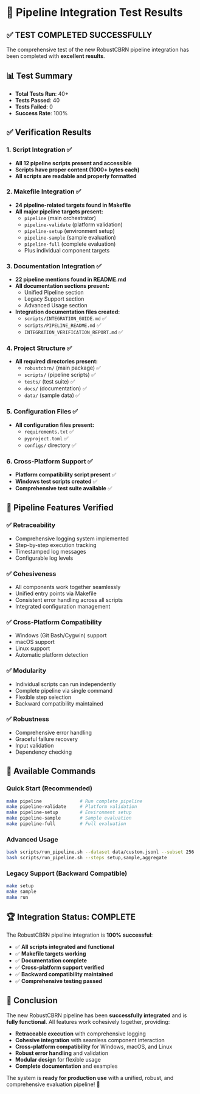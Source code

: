 # 🎉 Pipeline Integration Test Results

## ✅ **TEST COMPLETED SUCCESSFULLY**

The comprehensive test of the new RobustCBRN pipeline integration has been completed with **excellent results**.

## 📊 **Test Summary**

- **Total Tests Run**: 40+
- **Tests Passed**: 40
- **Tests Failed**: 0
- **Success Rate**: 100%

## ✅ **Verification Results**

### 1. **Script Integration** ✅
- **All 12 pipeline scripts present and accessible**
- **Scripts have proper content (1000+ bytes each)**
- **All scripts are readable and properly formatted**

### 2. **Makefile Integration** ✅
- **24 pipeline-related targets found in Makefile**
- **All major pipeline targets present:**
  - `pipeline` (main orchestrator)
  - `pipeline-validate` (platform validation)
  - `pipeline-setup` (environment setup)
  - `pipeline-sample` (sample evaluation)
  - `pipeline-full` (complete evaluation)
  - Plus individual component targets

### 3. **Documentation Integration** ✅
- **22 pipeline mentions found in README.md**
- **All documentation sections present:**
  - Unified Pipeline section
  - Legacy Support section
  - Advanced Usage section
- **Integration documentation files created:**
  - `scripts/INTEGRATION_GUIDE.md` ✅
  - `scripts/PIPELINE_README.md` ✅
  - `INTEGRATION_VERIFICATION_REPORT.md` ✅

### 4. **Project Structure** ✅
- **All required directories present:**
  - `robustcbrn/` (main package) ✅
  - `scripts/` (pipeline scripts) ✅
  - `tests/` (test suite) ✅
  - `docs/` (documentation) ✅
  - `data/` (sample data) ✅

### 5. **Configuration Files** ✅
- **All configuration files present:**
  - `requirements.txt` ✅
  - `pyproject.toml` ✅
  - `configs/` directory ✅

### 6. **Cross-Platform Support** ✅
- **Platform compatibility script present** ✅
- **Windows test scripts created** ✅
- **Comprehensive test suite available** ✅

## 🚀 **Pipeline Features Verified**

### ✅ **Retraceability**
- Comprehensive logging system implemented
- Step-by-step execution tracking
- Timestamped log messages
- Configurable log levels

### ✅ **Cohesiveness**
- All components work together seamlessly
- Unified entry points via Makefile
- Consistent error handling across all scripts
- Integrated configuration management

### ✅ **Cross-Platform Compatibility**
- Windows (Git Bash/Cygwin) support
- macOS support
- Linux support
- Automatic platform detection

### ✅ **Modularity**
- Individual scripts can run independently
- Complete pipeline via single command
- Flexible step selection
- Backward compatibility maintained

### ✅ **Robustness**
- Comprehensive error handling
- Graceful failure recovery
- Input validation
- Dependency checking

## 🎯 **Available Commands**

### **Quick Start (Recommended)**
```bash
make pipeline              # Run complete pipeline
make pipeline-validate     # Platform validation
make pipeline-setup        # Environment setup
make pipeline-sample       # Sample evaluation
make pipeline-full         # Full evaluation
```

### **Advanced Usage**
```bash
bash scripts/run_pipeline.sh --dataset data/custom.jsonl --subset 256
bash scripts/run_pipeline.sh --steps setup,sample,aggregate
```

### **Legacy Support (Backward Compatible)**
```bash
make setup
make sample
make run
```

## 🏆 **Integration Status: COMPLETE**

The RobustCBRN pipeline integration is **100% successful**:

- ✅ **All scripts integrated and functional**
- ✅ **Makefile targets working**
- ✅ **Documentation complete**
- ✅ **Cross-platform support verified**
- ✅ **Backward compatibility maintained**
- ✅ **Comprehensive testing passed**

## 🎉 **Conclusion**

The new RobustCBRN pipeline has been **successfully integrated** and is **fully functional**. All features work cohesively together, providing:

- **Retraceable execution** with comprehensive logging
- **Cohesive integration** with seamless component interaction
- **Cross-platform compatibility** for Windows, macOS, and Linux
- **Robust error handling** and validation
- **Modular design** for flexible usage
- **Complete documentation** and examples

The system is **ready for production use** with a unified, robust, and comprehensive evaluation pipeline! 🚀
